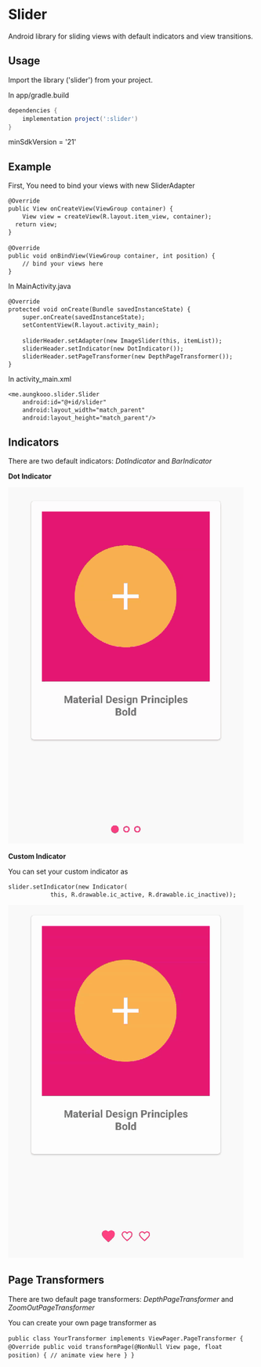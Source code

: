 # Slider
Android library for sliding views with default indicators and view transitions.

Usage
-----
Import the library ('slider') from your project.

In app/gradle.build

```groovy
dependencies {
    implementation project(':slider')
}
```

minSdkVersion = '21'

Example
-------

First, You need to bind your views with new SliderAdapter

    @Override
    public View onCreateView(ViewGroup container) {
        View view = createView(R.layout.item_view, container);
	  return view;
    }

    @Override
    public void onBindView(ViewGroup container, int position) {
        // bind your views here
    }

In MainActivity.java

    @Override
    protected void onCreate(Bundle savedInstanceState) {
        super.onCreate(savedInstanceState);
        setContentView(R.layout.activity_main);

        sliderHeader.setAdapter(new ImageSlider(this, itemList));
        sliderHeader.setIndicator(new DotIndicator());
        sliderHeader.setPageTransformer(new DepthPageTransformer());
    }
    
In activity_main.xml

    <me.aungkooo.slider.Slider
        android:id="@+id/slider"
        android:layout_width="match_parent"
        android:layout_height="match_parent"/>

	  
Indicators
----------
There are two default indicators: *DotIndicator* and *BarIndicator*

**Dot Indicator**

![screenrecord](/resource/default_indicator.gif)

**Custom Indicator**

You can set your custom indicator as

	slider.setIndicator(new Indicator(
                this, R.drawable.ic_active, R.drawable.ic_inactive));

![screenrecord](/resource/custom_indicator.gif)

Page Transformers
-----------------
There are two default page transformers: *DepthPageTransformer* and *ZoomOutPageTransformer*

You can create your own page transformer as

   `public class YourTransformer implements ViewPager.PageTransformer
    {
        @Override
        public void transformPage(@NonNull View page, float position) {
            // animate view here
        }
    }`